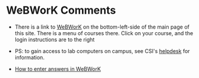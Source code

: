# WeBWorK Comments

-   There is a link to [WeBWorK](/WeBWorK/courses.html) on the bottom-left-side
    of the main page of this site. There is a menu of courses there. Click on your
    course, and the login instructions are to the right

-   PS: to gain access to lab computers on campus, see CSI's
    [helpdesk](https://www.csi.cuny.edu/sites/default/files/pdf/studenthelpdesk/hd_authenticationlab.pdf)
    for information.


- [How to enter answers in WeBWorK](./HowToEnterAnswersInWeBWorK.pdf)
